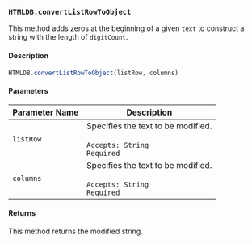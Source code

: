 ### `HTMLDB.convertListRowToObject`

This method adds zeros at the beginning of a given `text` to construct a string with the length of `digitCount`.

#### Description

```javascript
HTMLDB.convertListRowToObject(listRow, columns)
```

#### Parameters

| Parameter Name             | Description                               |
| -------------------------- | ----------------------------------------- |
| `listRow` | Specifies the text to be modified.<br><br>`Accepts: String`<br>`Required` |
| `columns` | Specifies the text to be modified.<br><br>`Accepts: String`<br>`Required` |

#### Returns

This method returns the modified string.